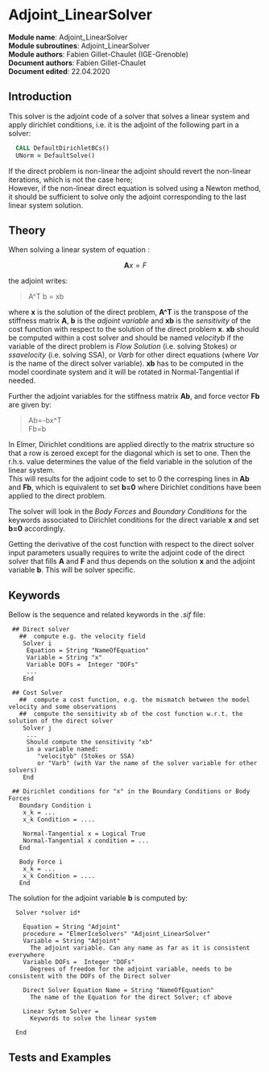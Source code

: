 # Adjoint_LinearSolver

**Module name**: Adjoint_LinearSolver  
**Module subroutines**: Adjoint_LinearSolver  
**Module authors**: Fabien Gillet-Chaulet (IGE-Grenoble)  
**Document authors**: Fabien Gillet-Chaulet  
**Document edited**: 22.04.2020  


## Introduction

This solver is the adjoint code of a solver that solves a linear system and apply dirichlet conditions, 
i.e. it is the adjoint of the following part in a solver:
```fortran
  CALL DefaultDirichletBCs()
  UNorm = DefaultSolve()
```

If the direct problem is non-linear the adjoint should revert the non-linear iterations, which is not the case here;  
However, if the non-linear direct equation is solved using a Newton method, it should be sufficient to solve only the adjoint corresponding to the last linear system solution.

## Theory

When solving a linear system of equation : 

$$ \boldsymbol{A} x = F $$ 

the adjoint writes: 

> A^T b = xb  

where **x** is the solution of the direct problem, **A^T** is the transpose of the stiffness matrix **A**,
**b** is the *adjoint variable* and **xb** is the *sensitivity* of the cost function with respect to the solution of the direct problem **x**. **xb** should be computed within a cost solver and should be named *velocityb* if the variable of the direct problem is *Flow Solution* (i.e. solving Stokes) or *ssavelocity* (i.e. solving SSA), or *Varb* for other direct equations (where *Var* is the name of the direct solver variable). **xb** has to be computed in the model coordinate system and it will be rotated in Normal-Tangential if needed.

Further the adjoint variables for the stiffness matrix **Ab**, and force vector **Fb** are given by:

> Ab=-bx^T  
> Fb=b

In Elmer, Dirichlet conditions are  applied directly to the matrix structure so that a row is zeroed except for the diagonal which is set to one. Then the r.h.s. value determines the value of the field variable  in the solution of the linear system.  
This will results for the adjoint code to set to 0 the corresping lines in **Ab** and **Fb**, which is equivalent to set **b=0** where Dirichlet conditions have been applied to the direct problem.

The solver will look in the *Body Forces* and *Boundary Conditions* for the keywords associated to Dirichlet conditions for the direct variable **x** and set **b=0** accordingly.

Getting the derivative of the cost function with respect to the direct solver input parameters usually requires to write the adjoint code of the direct solver that fills **A** and **F** and thus depends on the solution **x** and the adjoint variable **b**. This will be solver specific.

## Keywords

Bellow is the sequence and related keywords in the *.sif* file:  

```
 ## Direct solver
   ##  compute e.g. the velocity field
    Solver i
     Equation = String "NameOfEquation"
     Variable = String "x" 
     Variable DOFs =  Integer "DOFs"
     ...
    End
  
 ## Cost Solver
   ##  compute a cost function, e.g. the mismatch between the model velocity and some observations
   ##  compute the sensitivity xb of the cost function w.r.t. the solution of the direct solver
    Solver j
     ...
     Should compute the sensitivity "xb" 
     in a variable named:
        "velocityb" (Stokes or SSA) 
        or "Varb" (with Var the name of the solver variable for other solvers)
    End
    
 ## Dirichlet conditions for "x" in the Boundary Conditions or Body Forces
   Boundary Condition i
    x_k = ...
    x_k Condition = ....
    
    Normal-Tangential x = Logical True
    Normal-Tangential x condition = ...
   End
   
   Body Force i
    x_k = ...
    x_k Condition = ....
   End 

```
 The solution for the adjoint variable **b** is computed by:

```
  Solver *solver id* 
  
    Equation = String "Adjoint"  
    procedure = "ElmerIceSolvers" "Adjoint_LinearSolver"
    Variable = String "Adjoint"  
      The adjoint variable. Can any name as far as it is consistent everywhere 
    Variable DOFs =  Integer "DOFs"
      Degrees of freedom for the adjoint variable, needs to be consistent with the DOFs of the Direct solver
    
    Direct Solver Equation Name = String "NameOfEquation"
      The name of the Equation for the direct Solver; cf above
      
    Linear Sytem Solver = 
      Keywords to solve the linear system
      
  End
```

## Tests and Examples

